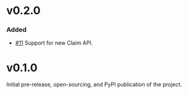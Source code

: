 # v0.2.0
### Added
- [#11](https://github.com/jhgjeraker/disruptive-cli/pull/11) Support for new Claim API.

# v0.1.0
Initial pre-release, open-sourcing, and PyPI publication of the project.
